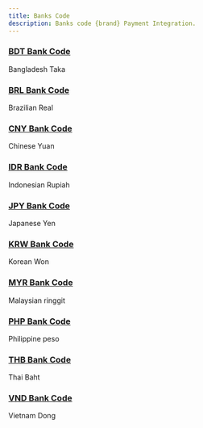 ```yaml
---
title: Banks Code
description: Banks code {brand} Payment Integration.
---
```


### [BDT Bank Code](/docs/bank/bdt)

Bangladesh Taka

### [BRL Bank Code](/docs/bank/brl)

Brazilian Real

### [CNY Bank Code](/docs/bank/cny)

Chinese Yuan

### [IDR Bank Code](/docs/bank/idr)

Indonesian Rupiah

### [JPY Bank Code](/docs/bank/jpy)

Japanese Yen

### [KRW Bank Code](/docs/bank/krw)

Korean Won

### [MYR Bank Code](/docs/bank/myr)

Malaysian ringgit

### [PHP Bank Code](/docs/bank/php)

Philippine peso

### [THB Bank Code](/docs/bank/thb)

Thai Baht

### [VND Bank Code](/docs/bank/vnd)
Vietnam Dong

